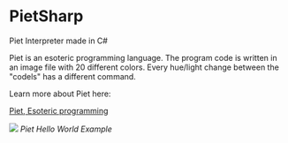 # PietSharp
Piet Interpreter made in C#

Piet is an esoteric programming language. The program code is written in an image file with 20 different colors.
Every hue/light change between the "codels" has a different command.

Learn more about Piet here:

[Piet, Esoteric programming](http://www.dangermouse.net/esoteric/piet.html)

![](https://github.com/xSillusx/PietSharp/blob/master/pietHelloWorld.jpg)
*Piet Hello World Example*
